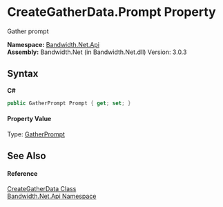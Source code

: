 ﻿# CreateGatherData.Prompt Property 
 

Gather prompt

**Namespace:**&nbsp;<a href ="N_Bandwidth_Net_Api.md">Bandwidth.Net.Api</a><br />**Assembly:**&nbsp;Bandwidth.Net (in Bandwidth.Net.dll) Version: 3.0.3

## Syntax

**C#**<br />
``` C#
public GatherPrompt Prompt { get; set; }
```


#### Property Value
Type: <a href ="T_Bandwidth_Net_Api_GatherPrompt.md">GatherPrompt</a>

## See Also


#### Reference
<a href ="T_Bandwidth_Net_Api_CreateGatherData.md">CreateGatherData Class</a><br /><a href ="N_Bandwidth_Net_Api.md">Bandwidth.Net.Api Namespace</a><br />